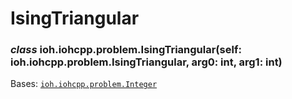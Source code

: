 # IsingTriangular


### _class_ ioh.iohcpp.problem.IsingTriangular(self: ioh.iohcpp.problem.IsingTriangular, arg0: int, arg1: int)
Bases: [`ioh.iohcpp.problem.Integer`](ioh.iohcpp.problem.Integer.md#ioh.iohcpp.problem.Integer)
